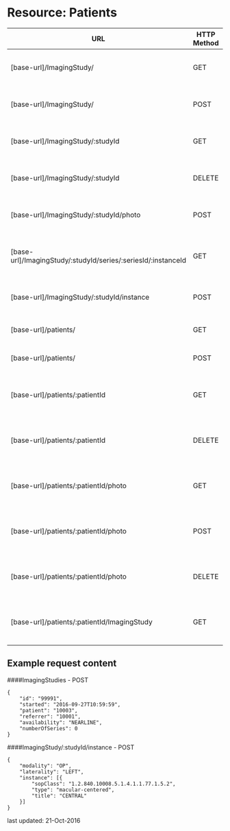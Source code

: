 # Resource: Patients

| URL | HTTP Method | Description | Format |
| ----------| ------ | ------------------ | -------- |
| [base-url]/ImagingStudy/ | GET | Returns a list of all the Imaging Studies | JSON |
| [base-url]/ImagingStudy/ | POST | Creates an instance of an Imaging Study | JSON |
| [base-url]/ImagingStudy/:studyId | GET | Returns a specific Imaging Study | JSON |
| [base-url]/ImagingStudy/:studyId | DELETE | Deletes a specific Imaging Study | JSON |
| [base-url]/ImagingStudy/:studyId/photo | POST | Uploads a file to an imaging study | jpeg |
| [base-url]/ImagingStudy/:studyId/series/:seriesId/:instanceId | GET | Returns a specific Imaging Study image | JSON |
| [base-url]/ImagingStudy/:studyId/instance | POST | Creates a new imaging instance | JSON |
| [base-url]/patients/ | GET | Returns a list of all the patients | JSON |
| [base-url]/patients/ | POST | Creates an instance of a patient | JSON |
| [base-url]/patients/:patientId | GET | Returns details of the patient with the matching id | JSON |
| [base-url]/patients/:patientId | DELETE | Deletes the instance of the patient with the matching id | JSON |
| [base-url]/patients/:patientId/photo | GET | Downloads a photo of the patient with the matching id | jpeg |
| [base-url]/patients/:patientId/photo | POST | Uploads a photo of the patient with the matching id | jpeg |
| [base-url]/patients/:patientId/photo | DELETE | Deletes the photo of the patient with the matching id | JSON |
| [base-url]/patients/:patientId/ImagingStudy | GET | Returns a list of Imaging Studies for a patient | jpeg |

## Example request content

####ImagingStudies - POST
```
{
    "id": "99991",
    "started": "2016-09-27T10:59:59",
    "patient": "10003",
    "referrer": "10001",
    "availability": "NEARLINE",
    "numberOfSeries": 0
}
```

####ImagingStudy/:studyId/instance - POST
```
{
	"modality": "OP",
	"laterality": "LEFT",
	"instance": [{
		"sopClass": "1.2.840.10008.5.1.4.1.1.77.1.5.2",
		"type": "macular-centered",
		"title": "CENTRAL"
	}]
}
```
last updated: 21-Oct-2016